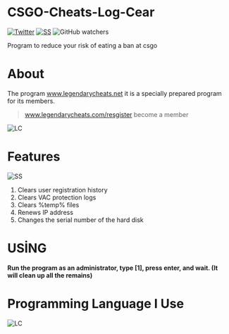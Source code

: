 # CSGO-Cheats-Log-Cear
 [![Twitter](https://img.shields.io/twitter/follow/tgasalih?color=blue&logoColor=red&style=for-the-badge)](https://twitter.com/tgasalih) <a href="https://www.youtube.com/channel/UCNez8_0lMB2PBTSuSLKYLKg">  ![SS](https://img.shields.io/youtube/channel/subscribers/UCNez8_0lMB2PBTSuSLKYLKg?style=for-the-badge)</a>
 ![GitHub watchers](https://img.shields.io/github/watchers/tgasalih/CSGO-Cheats-Log-Cear?style=for-the-badge)


Program to reduce your risk of eating a ban at csgo

# About
The program www.legendarycheats.net it is a specially prepared program for its members.
> www.legendarycheats.com/resgister become a member


 ![LC](https://i.resmim.net/m5vjL.webp)
 
# Features
![SS](https://i.resmim.net/mRWYK.png)
1. Clears user registration history
2. Clears VAC protection logs
3. Clears %temp% files
4. Renews IP address
5. Changes the serial number of the hard disk

# USİNG
<b>Run the program as an administrator, type [1], press enter, and wait. (It will clean up all the remains)</b>

# Programming Language I Use

 ![LC](https://cdn0.iconfinder.com/data/icons/filesco/256/14.png)
